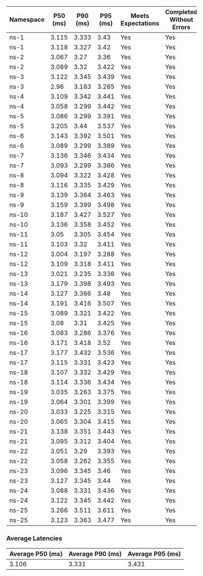 | Namespace | P50 (ms) | P90 (ms) | P95 (ms) | Meets Expectations | Completed Without Errors |
|-----------|----------|----------|----------|--------------------|--------------------------|
| ns-1 | 3.115 | 3.333 | 3.43 | Yes | Yes |
| ns-1 | 3.118 | 3.327 | 3.42 | Yes | Yes |
| ns-2 | 3.067 | 3.27 | 3.36 | Yes | Yes |
| ns-2 | 3.089 | 3.32 | 3.422 | Yes | Yes |
| ns-3 | 3.122 | 3.345 | 3.439 | Yes | Yes |
| ns-3 | 2.96 | 3.183 | 3.285 | Yes | Yes |
| ns-4 | 3.109 | 3.342 | 3.441 | Yes | Yes |
| ns-4 | 3.058 | 3.299 | 3.442 | Yes | Yes |
| ns-5 | 3.086 | 3.299 | 3.391 | Yes | Yes |
| ns-5 | 3.205 | 3.44 | 3.537 | Yes | Yes |
| ns-6 | 3.143 | 3.392 | 3.501 | Yes | Yes |
| ns-6 | 3.089 | 3.299 | 3.389 | Yes | Yes |
| ns-7 | 3.136 | 3.346 | 3.434 | Yes | Yes |
| ns-7 | 3.093 | 3.299 | 3.386 | Yes | Yes |
| ns-8 | 3.094 | 3.322 | 3.428 | Yes | Yes |
| ns-8 | 3.116 | 3.335 | 3.429 | Yes | Yes |
| ns-9 | 3.139 | 3.364 | 3.463 | Yes | Yes |
| ns-9 | 3.159 | 3.399 | 3.498 | Yes | Yes |
| ns-10 | 3.187 | 3.427 | 3.527 | Yes | Yes |
| ns-10 | 3.136 | 3.358 | 3.452 | Yes | Yes |
| ns-11 | 3.05 | 3.305 | 3.454 | Yes | Yes |
| ns-11 | 3.103 | 3.32 | 3.411 | Yes | Yes |
| ns-12 | 3.004 | 3.197 | 3.288 | Yes | Yes |
| ns-12 | 3.109 | 3.318 | 3.411 | Yes | Yes |
| ns-13 | 3.021 | 3.235 | 3.336 | Yes | Yes |
| ns-13 | 3.179 | 3.398 | 3.493 | Yes | Yes |
| ns-14 | 3.127 | 3.366 | 3.48 | Yes | Yes |
| ns-14 | 3.191 | 3.416 | 3.507 | Yes | Yes |
| ns-15 | 3.089 | 3.321 | 3.422 | Yes | Yes |
| ns-15 | 3.08 | 3.31 | 3.425 | Yes | Yes |
| ns-16 | 3.083 | 3.286 | 3.376 | Yes | Yes |
| ns-16 | 3.171 | 3.418 | 3.52 | Yes | Yes |
| ns-17 | 3.177 | 3.432 | 3.536 | Yes | Yes |
| ns-17 | 3.115 | 3.331 | 3.423 | Yes | Yes |
| ns-18 | 3.107 | 3.332 | 3.429 | Yes | Yes |
| ns-18 | 3.114 | 3.336 | 3.434 | Yes | Yes |
| ns-19 | 3.035 | 3.263 | 3.375 | Yes | Yes |
| ns-19 | 3.064 | 3.301 | 3.399 | Yes | Yes |
| ns-20 | 3.033 | 3.225 | 3.315 | Yes | Yes |
| ns-20 | 3.065 | 3.304 | 3.415 | Yes | Yes |
| ns-21 | 3.138 | 3.351 | 3.443 | Yes | Yes |
| ns-21 | 3.095 | 3.312 | 3.404 | Yes | Yes |
| ns-22 | 3.051 | 3.29 | 3.393 | Yes | Yes |
| ns-22 | 3.058 | 3.262 | 3.355 | Yes | Yes |
| ns-23 | 3.096 | 3.345 | 3.46 | Yes | Yes |
| ns-23 | 3.127 | 3.345 | 3.44 | Yes | Yes |
| ns-24 | 3.088 | 3.331 | 3.436 | Yes | Yes |
| ns-24 | 3.122 | 3.345 | 3.442 | Yes | Yes |
| ns-25 | 3.266 | 3.511 | 3.611 | Yes | Yes |
| ns-25 | 3.123 | 3.363 | 3.477 | Yes | Yes |

### Average Latencies
| Average P50 (ms) | Average P90 (ms) | Average P95 (ms) |
|------------------|------------------|------------------|
| 3.106 | 3.331 | 3.431 |
